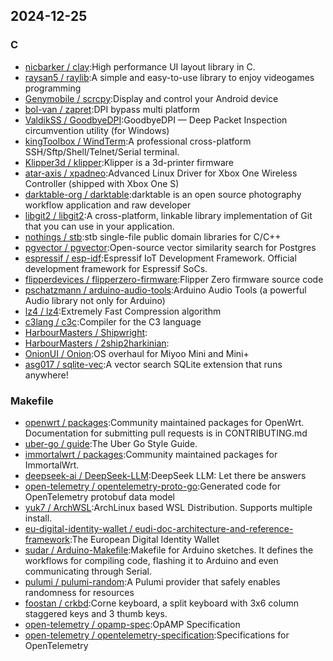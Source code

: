 ## 2024-12-25

### C

* [nicbarker / clay](https://github.com/nicbarker/clay):High performance UI layout library in C.
* [raysan5 / raylib](https://github.com/raysan5/raylib):A simple and easy-to-use library to enjoy videogames programming
* [Genymobile / scrcpy](https://github.com/Genymobile/scrcpy):Display and control your Android device
* [bol-van / zapret](https://github.com/bol-van/zapret):DPI bypass multi platform
* [ValdikSS / GoodbyeDPI](https://github.com/ValdikSS/GoodbyeDPI):GoodbyeDPI — Deep Packet Inspection circumvention utility (for Windows)
* [kingToolbox / WindTerm](https://github.com/kingToolbox/WindTerm):A professional cross-platform SSH/Sftp/Shell/Telnet/Serial terminal.
* [Klipper3d / klipper](https://github.com/Klipper3d/klipper):Klipper is a 3d-printer firmware
* [atar-axis / xpadneo](https://github.com/atar-axis/xpadneo):Advanced Linux Driver for Xbox One Wireless Controller (shipped with Xbox One S)
* [darktable-org / darktable](https://github.com/darktable-org/darktable):darktable is an open source photography workflow application and raw developer
* [libgit2 / libgit2](https://github.com/libgit2/libgit2):A cross-platform, linkable library implementation of Git that you can use in your application.
* [nothings / stb](https://github.com/nothings/stb):stb single-file public domain libraries for C/C++
* [pgvector / pgvector](https://github.com/pgvector/pgvector):Open-source vector similarity search for Postgres
* [espressif / esp-idf](https://github.com/espressif/esp-idf):Espressif IoT Development Framework. Official development framework for Espressif SoCs.
* [flipperdevices / flipperzero-firmware](https://github.com/flipperdevices/flipperzero-firmware):Flipper Zero firmware source code
* [pschatzmann / arduino-audio-tools](https://github.com/pschatzmann/arduino-audio-tools):Arduino Audio Tools (a powerful Audio library not only for Arduino)
* [lz4 / lz4](https://github.com/lz4/lz4):Extremely Fast Compression algorithm
* [c3lang / c3c](https://github.com/c3lang/c3c):Compiler for the C3 language
* [HarbourMasters / Shipwright](https://github.com/HarbourMasters/Shipwright):
* [HarbourMasters / 2ship2harkinian](https://github.com/HarbourMasters/2ship2harkinian):
* [OnionUI / Onion](https://github.com/OnionUI/Onion):OS overhaul for Miyoo Mini and Mini+
* [asg017 / sqlite-vec](https://github.com/asg017/sqlite-vec):A vector search SQLite extension that runs anywhere!

### Makefile

* [openwrt / packages](https://github.com/openwrt/packages):Community maintained packages for OpenWrt. Documentation for submitting pull requests is in CONTRIBUTING.md
* [uber-go / guide](https://github.com/uber-go/guide):The Uber Go Style Guide.
* [immortalwrt / packages](https://github.com/immortalwrt/packages):Community maintained packages for ImmortalWrt.
* [deepseek-ai / DeepSeek-LLM](https://github.com/deepseek-ai/DeepSeek-LLM):DeepSeek LLM: Let there be answers
* [open-telemetry / opentelemetry-proto-go](https://github.com/open-telemetry/opentelemetry-proto-go):Generated code for OpenTelemetry protobuf data model
* [yuk7 / ArchWSL](https://github.com/yuk7/ArchWSL):ArchLinux based WSL Distribution. Supports multiple install.
* [eu-digital-identity-wallet / eudi-doc-architecture-and-reference-framework](https://github.com/eu-digital-identity-wallet/eudi-doc-architecture-and-reference-framework):The European Digital Identity Wallet
* [sudar / Arduino-Makefile](https://github.com/sudar/Arduino-Makefile):Makefile for Arduino sketches. It defines the workflows for compiling code, flashing it to Arduino and even communicating through Serial.
* [pulumi / pulumi-random](https://github.com/pulumi/pulumi-random):A Pulumi provider that safely enables randomness for resources
* [foostan / crkbd](https://github.com/foostan/crkbd):Corne keyboard, a split keyboard with 3x6 column staggered keys and 3 thumb keys.
* [open-telemetry / opamp-spec](https://github.com/open-telemetry/opamp-spec):OpAMP Specification
* [open-telemetry / opentelemetry-specification](https://github.com/open-telemetry/opentelemetry-specification):Specifications for OpenTelemetry
